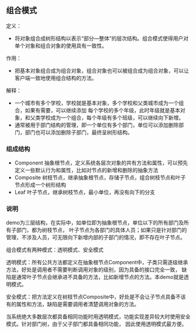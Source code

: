 ## 组合模式
定义：
- 将对象组合成树形结构以表示“部分—整体”的层次结构。组合模式使得用户对单个对象和组合对象的使用具有一致性。

作用：
- 把基本对象组合成为组合对象，组合对象也可以被组合成为组合对象，可以让客户端一致地使用组合结构的方法。

解释：
- 一个城市有多个学校，学校就是基本对象，多个学校和父类城市成为一个组合，如果有需要，可以继续添加
每个学校的多个年级，此时年级就是基本对象，和父类学校成为一个组合，每个年级有多个班级，可以继续向下新增。
- 通常被用于部门结构的管理，即一个单位有多个部门，单位可以添加删除部门，部门也可以添加删除子部门，最终呈树形结构。

### 组成结构
- Component    抽象根节点，定义系统各层次对象的共有方法和属性，可以预先定义一些默认行为和属性，比如对节点的新增和删除的抽象方法
- Composite    树枝节点，继承抽象根节点，存储子节点，组合树枝节点和叶子节点形成一个树形结构
- Leaf    叶子节点，继承树枝节点，最小单位，再没有向下的分支

### 说明
demo为三层结构，在实际中，如单位即为抽象根节点，单位以下的所有部门及所有子部门，都为树枝节点，
叶子节点为各部门的具体人员；如果只是针对部门的管理，不涉及人员，可无限向下新增内部的子部门的情况，即不存在叶子节点。

组合模式有两种模式：透明模式、安全模式

透明模式：所有公共方法都定义在抽象根节点Component中，子类只需逐级继承方法，好处是调用者不需要判断调用对象的级别，因为具备的接口完全一致，
缺陷是通常叶子节点会继承进不具备的方法，比如新增节点的方法。本demo就是透明模式。

安全模式：把方法定义在树枝节点Composite中，好处是不会让子节点具备不该有的属性和方法，缺陷是需要调用者清楚调用对象的方法。

当系统绝大多数层次都具备相同功能时用透明模式，功能实现差异较大时使用安全模式。针对部门树，由于父子部门都具备相同功能，
因此使用透明模式最方便。